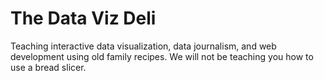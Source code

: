 # The Data Viz Deli
Teaching interactive data visualization, data journalism, and web development using old family recipes. We will not be teaching you how to use a bread slicer.
